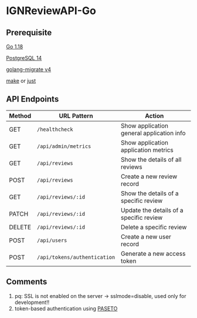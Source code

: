 # IGNReviewAPI-Go

## Prerequisite
[Go 1.18](https://go.dev/doc/)

[PostgreSQL 14](https://www.postgresql.org/docs/14/index.html)

[golang-migrate v4](https://github.com/golang-migrate/migrate)

[make](https://www.gnu.org/software/make/) or [just](https://github.com/casey/just)
 
## API Endpoints
| Method | URL Pattern                  | Action                 
| ------ | ---------------------------- | ------------------------------- 
| GET    | `/healthcheck`               | Show application general application info
| GET    | `/api/admin/metrics`         | Show application application metrics
| GET    | `/api/reviews`               | Show the details of all reviews
| POST   | `/api/reviews`               | Create a new review record
| GET    | `/api/reviews/:id`           | Show the details of a specific review   
| PATCH  | `/api/reviews/:id`           | Update the details of a specific review   
| DELETE | `/api/reviews/:id`           | Delete a specific review
| POST   | `/api/users`                 | Create a new user record
| POST   | `/api/tokens/authentication` | Generate a new access token


## Comments
1. pq: SSL is not enabled on the server -> sslmode=disable, used only for development!!
2. token-based authentication using [PASETO](https://github.com/o1egl/paseto)
